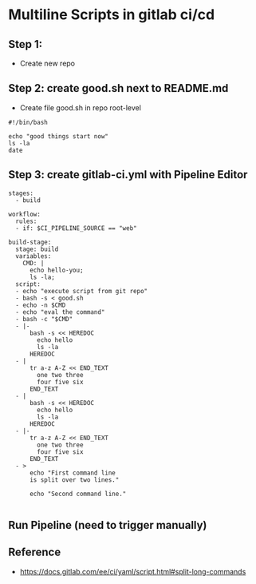 # Multiline Scripts in gitlab ci/cd 

## Step 1: 

 * Create new repo

## Step 2: create good.sh next to README.md

  * Create file good.sh in repo root-level 

```
#!/bin/bash

echo "good things start now"
ls -la
date
```

## Step 3: create gitlab-ci.yml with Pipeline Editor 

```
stages:
  - build 

workflow:
  rules:
  - if: $CI_PIPELINE_SOURCE == "web"

build-stage:
  stage: build
  variables:
    CMD: |
      echo hello-you; 
      ls -la;
  script: 
  - echo "execute script from git repo"
  - bash -s < good.sh
  - echo -n $CMD
  - echo "eval the command"
  - bash -c "$CMD"
  - |-
      bash -s << HEREDOC
        echo hello 
        ls -la
      HEREDOC
  - |
      tr a-z A-Z << END_TEXT
        one two three
        four five six
      END_TEXT 
  - |
      bash -s << HEREDOC
        echo hello 
        ls -la
      HEREDOC
  - |-
      tr a-z A-Z << END_TEXT
        one two three
        four five six
      END_TEXT
  - >
      echo "First command line
      is split over two lines."

      echo "Second command line."
 

```

## Run Pipeline (need to trigger manually) 



## Reference 

  * https://docs.gitlab.com/ee/ci/yaml/script.html#split-long-commands
